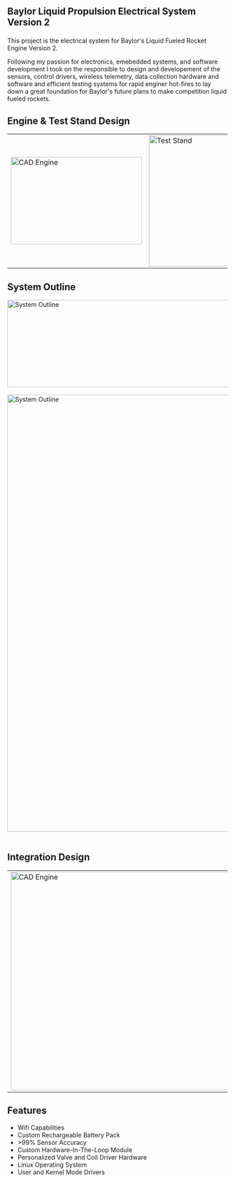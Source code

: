 ## Baylor Liquid Propulsion Electrical System Version 2</p>

This project is the electrical system for Baylor's Liquid Fueled Rocket Engine Version 2.

Following my passion for electronics, emebedded systems, and software development I took on the responsible to design and developement of the sensors, control drivers, wireless telemetry, data collection hardware and software and efficient testing systems for rapid enginer hot-fires to lay down a great foundation for Baylor's future plans to make competition liquid fueled rockets.

## Engine & Test Stand Design
<table align="center">
  <tr>
    <td><img alt="CAD Engine" width="300px" height="200px" src="https://github.com/user-attachments/assets/0762d409-6d7f-403b-9167-cb9592e8b7b2"/></td>
    <td><img alt="Test Stand" width="300px" height="300px" src="https://github.com/user-attachments/assets/c53c416c-6bc9-443c-aba0-f7cb299cf15e"/></td>
  </tr>
</table>

## System Outline
<img align="middle" alt="System Outline" width="1000px" height="200px" src="https://github.com/user-attachments/assets/5243bc0b-2f3e-445a-be5f-bc32823a7bfb"/> <br><br>
<img align="middle" alt="System Outline" width="1000px" src="https://github.com/user-attachments/assets/6d497a72-3782-4d06-bbcb-6c12bc6bfab2"/> <br><br>

## Integration Design
<table align="center">
  <tr>
    <td><img alt="CAD Engine" width="600px" height="500x" src="https://github.com/user-attachments/assets/c91be6a1-7270-44ed-836c-065c49515718"/></td>
  </tr>
</table>


## Features
- Wifi Capabilities
- Custom Rechargeable Battery Pack
- &gt;99% Sensor Accuracy
- Custom Hardware-In-The-Loop Module
- Personalized Valve and Coil Driver Hardware
- Linux Operating System
- User and Kernel Mode Drivers
